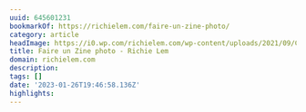 ```yaml
---
uuid: 645601231
bookmarkOf: https://richielem.com/faire-un-zine-photo/
category: article
headImage: https://i0.wp.com/richielem.com/wp-content/uploads/2021/09/Capture-de%CC%81cran-2021-09-14-a%CC%80-10.40.50.png?fit=1203%2C679&ssl=1
title: Faire un Zine photo - Richie Lem
domain: richielem.com
description: 
tags: []
date: '2023-01-26T19:46:58.136Z'
highlights: 
---
```




